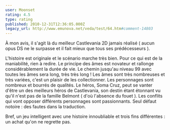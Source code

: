 ```yaml
---
user: Moonset
rating: 4.5
type: rating
published: 2010-12-31T12:36:05.000Z
legacy_url: http://www.emunova.net/veda/test/64.htm#comment-14803
---
```

À mon avis, il s'agit là du meilleur Castlevania 2D jamais réalisé ( aucun opus DS ne le surpasse et il fait mieux que tous ses prédécesseurs ).

L'histoire est originale et le scénario marche très bien. Pour ce qui est de la maniabilité, rien à redire. Le principe des âmes est novateur et rallonge considérablement la durée de vie. Le chemin jusqu'au niveau 99 avec toutes les âmes sera long, très très long ! Les âmes sont très nombreuses et très variées, c'est un plaisir de les collectionner.
Les personnages sont nombreux et bourrés de qualités. Le héros, Soma Cruz, peut se vanter d'être un des meilleurs héros de Castlevania, son destin étant étonnant vu qu'il n'est pas de la famille Belmont ( d'où l'absence du fouet ). Les conflits qui vont opposer différents personnages sont passionnants.
Seul défaut notoire : des fautes dans la traduction.

Bref, un jeu intelligent avec une histoire innoubliable et trois fins différentes : un achat qu'on ne regrette pas.